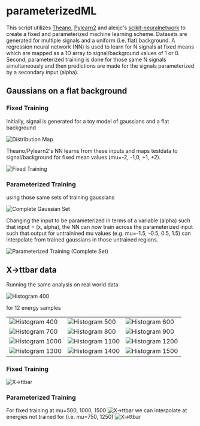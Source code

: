 # parameterizedML

This script utilizes [Theano](http://deeplearning.net/software/theano/), [Pylearn2](http://deeplearning.net/software/pylearn2/) and alexjc's [scikit-neuralnetwork](https://github.com/aigamedev/scikit-neuralnetwork) to create a fixed and parameterized machine learning scheme. Datasets are generated for multiple signals and a uniform (i.e. flat) background. A regression neural network (NN) is used to learn for N signals at fixed means which are mapped as a 1D array to signal/background values of 1 or 0. Second, parameterized training is done for those same N signals simultaneously and then predictions are made for the signals parameterized by a secondary input (alpha).

## Gaussians on a flat background

### Fixed Training
Initially, signal is generated for a toy model of gaussians and a flat background

![Distribution Map](/gaussian/plots/images/modelPlot.png)

Theano/Pylearn2's NN learns from these inputs and maps testdata to signal/background for fixed mean values (mu=-2, -1,0, +1, +2).

![Fixed Training](/gaussian/plots/images/fixedTraining.png)

### Parameterized Training
using those same sets of training gaussians

![Complete Gaussian Set](/plots/images/paramTraining.png)

Changing the input to be parameterized in terms of a variable (alpha) such that input = (x, alpha), the NN can now train across the parameterized input such that output for untrainined mu values (e.g. mu=-1.5, -0.5, 0.5, 1.5) can interpolate from trained gaussians in those untrained regions.

![Parameterized Training (Complete Set)](/plots/images/paramTraining_complete.png)

## X->ttbar data

Running the same analysis on real world data

![Histogram 400](/mwwbb/plots/images/histograms/histo_400.png)

for 12 energy samples

<table style="width:100%">
  <tr>
    <td><img src="mwwbb/plots/images/histograms/histo_400.png" alt="Histogram 400"></td>
    <td><img src="mwwbb/plots/images/histograms/histo_500.png" alt="Histogram 500"></td>		
    <td><img src="mwwbb/plots/images/histograms/histo_600.png" alt="Histogram 600"></td>
  </tr>
  <tr>
    <td><img src="mwwbb/plots/images/histograms/histo_700.png" alt="Histogram 700"></td>
    <td><img src="mwwbb/plots/images/histograms/histo_800.png" alt="Histogram 800"></td>		
    <td><img src="mwwbb/plots/images/histograms/histo_900.png" alt="Histogram 900"></td>
  </tr>
  <tr>
    <td><img src="mwwbb/plots/images/histograms/histo_1000.png" alt="Histogram 1000"></td>
    <td><img src="mwwbb/plots/images/histograms/histo_1100.png" alt="Histogram 1100"></td>		
    <td><img src="mwwbb/plots/images/histograms/histo_1200.png" alt="Histogram 1200"></td>
  </tr>
  <tr>
    <td><img src="mwwbb/plots/images/histograms/histo_1300.png" alt="Histogram 1300"></td>
    <td><img src="mwwbb/plots/images/histograms/histo_1400.png" alt="Histogram 1400"></td>		
    <td><img src="mwwbb/plots/images/histograms/histo_1500.png" alt="Histogram 1500"></td>
  </tr>
</table>

### Fixed Training

![X->ttbar](/mwwbb/plots/images/fixedTraining.png)

### Parameterized Training
For fixed training at mu=500, 1000, 1500 
![X->ttbar](/mwwbb/plots/images/paramTraining.png)
we can interpolate at energies not trained for (i.e. mu=750, 1250)
![X->ttbar](/mwwbb/plots/images/paramTraining_complete.png)

